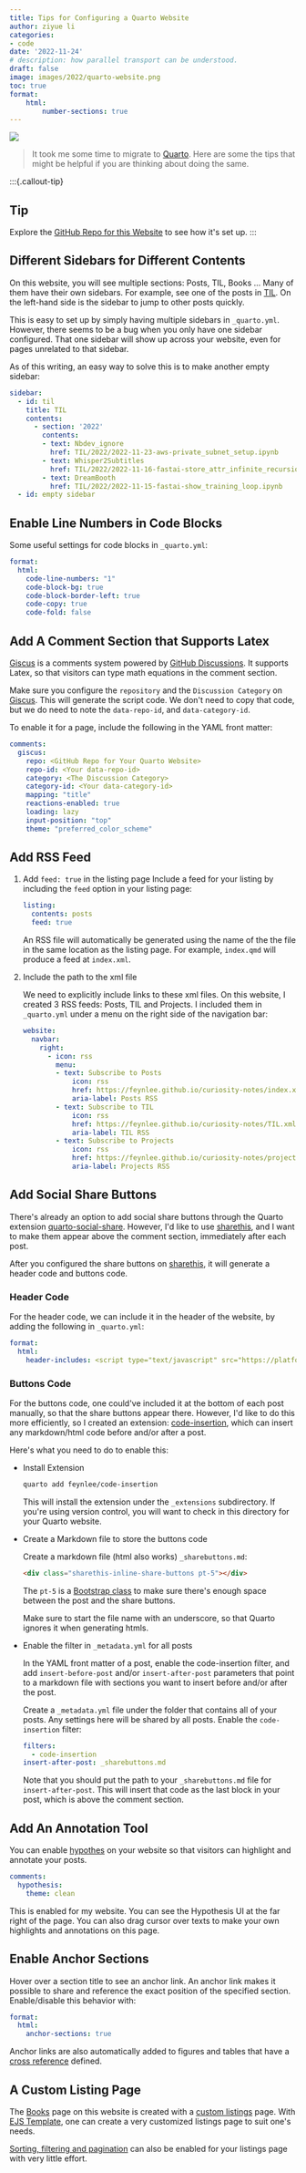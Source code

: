```yaml
---
title: Tips for Configuring a Quarto Website
author: ziyue li
categories:
- code
date: '2022-11-24'
# description: how parallel transport can be understood.
draft: false
image: images/2022/quarto-website.png
toc: true
format:
    html:
        number-sections: true
---
```


![](images/2022/quarto-website.png)

>It took me some time to migrate to [Quarto](https://quarto.org).
>Here are some the tips that might be helpful if you are thinking about doing the same.

:::{.callout-tip}

## Tip

Explore the [GitHub Repo for this Website](https://github.com/feynlee/curiosity-notes) to see how it's set up.
:::

## Different Sidebars for Different Contents

On this website, you will see multiple sections: Posts, TIL, Books ...
Many of them have their own sidebars.
For example, see one of the posts in [TIL](https://feynlee.github.io/curiosity-notes/TIL/2022/2022-11-23-aws-private_subnet_setup.html).
On the left-hand side is the sidebar to jump to other posts quickly.

<!-- ![](images/2022/sidebars.png){width=50%, fig-align=center} -->


This is easy to set up by simply having multiple sidebars in `_quarto.yml`.
However, there seems to be a bug when you only have one sidebar configured.
That one sidebar will show up across your website, even for pages unrelated to that sidebar.

As of this writing, an easy way to solve this is to make another empty sidebar:

```yml
sidebar:
  - id: til
    title: TIL
    contents:
      - section: '2022'
        contents:
        - text: Nbdev_ignore
          href: TIL/2022/2022-11-23-aws-private_subnet_setup.ipynb
        - text: Whisper2Subtitles
          href: TIL/2022/2022-11-16-fastai-store_attr_infinite_recursion.ipynb
        - text: DreamBooth
          href: TIL/2022/2022-11-15-fastai-show_training_loop.ipynb
  - id: empty sidebar
```


## Enable Line Numbers in Code Blocks

Some useful settings for code blocks in `_quarto.yml`:

```yml
format:
  html:
    code-line-numbers: "1"
    code-block-bg: true
    code-block-border-left: true
    code-copy: true
    code-fold: false
```

## Add A Comment Section that Supports Latex

<!-- ![](images/2022/giscus.png){width=50%, fig-align=center} -->

[Giscus](https://giscus.app) is a comments system powered by [GitHub Discussions](https://docs.github.com/en/discussions).
It supports Latex, so that visitors can type math equations in the comment section.

Make sure you configure the `repository` and the `Discussion Category` on [Giscus](https://giscus.app).
This will generate the script code.
We don't need to copy that code, but we do need to note the `data-repo-id`, and `data-category-id`.

To enable it for a page, include the following in the YAML front matter:

```yml
comments:
  giscus:
    repo: <GitHub Repo for Your Quarto Website>
    repo-id: <Your data-repo-id>
    category: <The Discussion Category>
    category-id: <Your data-category-id>
    mapping: "title"
    reactions-enabled: true
    loading: lazy
    input-position: "top"
    theme: "preferred_color_scheme"
```

## Add RSS Feed

<!-- ![rss](images/2022/rss.png){width=50%, fig-align=center} -->

1. Add `feed: true` in the listing page
    Include a feed for your listing by including the `feed` option in your listing page:

    ```yml
    listing:
      contents: posts
      feed: true
    ```

    An RSS file will automatically be generated using the name of the the file in the same location as the listing page. For example, `index.qmd` will produce a feed at `index.xml`.

2. Include the path to the xml file

    We need to explicitly include links to these xml files.
    On this website, I created 3 RSS feeds: Posts, TIL and Projects.
    I included them in `_quarto.yml` under a menu on the right side of the navigation bar:

    ```yml
    website:
      navbar:
        right:
          - icon: rss
            menu:
            - text: Subscribe to Posts
                icon: rss
                href: https://feynlee.github.io/curiosity-notes/index.xml
                aria-label: Posts RSS
            - text: Subscribe to TIL
                icon: rss
                href: https://feynlee.github.io/curiosity-notes/TIL.xml
                aria-label: TIL RSS
            - text: Subscribe to Projects
                icon: rss
                href: https://feynlee.github.io/curiosity-notes/projects.xml
                aria-label: Projects RSS
    ```

## Add Social Share Buttons

<!-- ![rss](images/2022/sharebuttons.png){width=50%, fig-align=center} -->

There's already an option to add social share buttons through the Quarto extension [quarto-social-share](https://github.com/schochastics/quarto-social-share).
However, I'd like to use [sharethis](https://sharethis.com), and I want to make them appear above the comment section, immediately after each post.

After you configured the share buttons on [sharethis](https://sharethis.com), it will generate a header code and buttons code.

### Header Code

For the header code, we can include it in the header of the website, by adding the following in `_quarto.yml`:

```yml
format:
  html:
    header-includes: <script type="text/javascript" src="https://platform-api.sharethis.com/js/sharethis.js#property=**************&product=inline-share-buttons&source=platform" async="async"></script>
```

### Buttons Code

For the buttons code, one could've included it at the bottom of each post manually, so that the share buttons appear there.
However, I'd like to do this more efficiently, so I created an extension: [code-insertion](https://github.com/feynlee/code-insertion), which can insert any markdown/html code before and/or after a post.

Here's what you need to do to enable this:

- Install Extension

  ```sh
  quarto add feynlee/code-insertion
  ```

  This will install the extension under the `_extensions` subdirectory. If you're using version control, you will want to check in this directory for your Quarto website.

- Create a Markdown file to store the buttons code

  Create a markdown file (html also works) `_sharebuttons.md`:

  ```md
  <div class="sharethis-inline-share-buttons pt-5"></div>
  ```

  The `pt-5` is a [Bootstrap class](https://getbootstrap.com/docs/4.0/utilities/spacing/#examples) to make sure there's enough space between the post and the share buttons.

  Make sure to start the file name with an underscore, so that Quarto ignores it when generating htmls.

- Enable the filter in `_metadata.yml` for all posts

  In the YAML front matter of a post, enable the code-insertion filter, and add `insert-before-post` and/or `insert-after-post` parameters that point to a markdown file with sections you want to insert before and/or after the post.

  Create a `_metadata.yml` file under the folder that contains all of your posts.
  Any settings here will be shared by all posts.
  Enable the `code-insertion` filter:

  ```yml
  filters:
    - code-insertion
  insert-after-post: _sharebuttons.md
  ```

  Note that you should put the path to your `_sharebuttons.md` file for `insert-after-post`.
  This will insert that code as the last block in your post, which is above the comment section.

## Add An Annotation Tool

You can enable [hypothes](https://web.hypothes.is) on your website so that visitors can highlight and annotate your posts.

```yml
comments:
  hypothesis:
    theme: clean
```

This is enabled for my website.
You can see the Hypothesis UI at the far right of the page.
You can also drag cursor over texts to make your own highlights and annotations on this page.

## Enable Anchor Sections

Hover over a section title to see an anchor link.
An anchor link makes it possible to share and reference the exact position of the specified section.
Enable/disable this behavior with:

```yml
format:
  html:
    anchor-sections: true
```

Anchor links are also automatically added to figures and tables that have a [cross reference](https://quarto.org/docs/authoring/cross-references.html) defined.

## A Custom Listing Page

The [Books](https://feynlee.github.io/curiosity-notes/books/books.html) page on this website is created with a [custom listings](https://quarto.org/docs/websites/website-listings-custom.html) page.
With [EJS Template](https://ejs.co), one can create a very customized listings page to suit one's needs.

[Sorting, filtering and pagination](https://quarto.org/docs/websites/website-listings-custom.html#sorting-filtering-and-pagination) can also be enabled for your listings page with very little effort.

